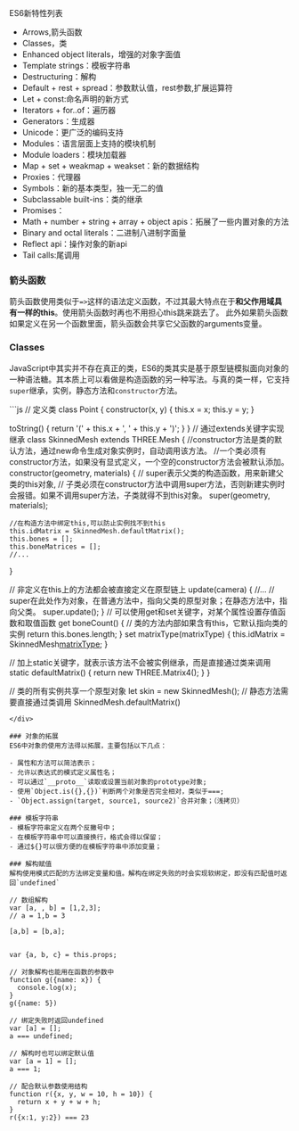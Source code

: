 ES6新特性列表
- Arrows,箭头函数
- Classes，类
- Enhanced object literals，增强的对象字面值
- Template strings：模板字符串
- Destructuring：解构
- Default + rest + spread：参数默认值，rest参数,扩展运算符
- Let + const:命名声明的新方式
- Iterators + for..of：遍历器
- Generators：生成器
- Unicode：更广泛的编码支持
- Modules：语言层面上支持的模块机制
- Module loaders：模块加载器
- Map + set + weakmap + weakset：新的数据结构
- Proxies：代理器
- Symbols：新的基本类型，独一无二的值
- Subclassable built-ins：类的继承
- Promises：
- Math + number + string + array + object apis：拓展了一些内置对象的方法
- Binary and octal literals：二进制八进制字面量
- Reflect api：操作对象的新api
- Tail calls:尾调用


### 箭头函数
箭头函数使用类似于`=>`这样的语法定义函数，不过其最大特点在于**和父作用域具有一样的this**。使用箭头函数时再也不用担心this跳来跳去了。
此外如果箭头函数如果定义在另一个函数里面，箭头函数会共享它父函数的arguments变量。


### Classes
JavaScript中其实并不存在真正的类，ES6的类其实是基于原型链模拟面向对象的一种语法糖。其本质上可以看做是构造函数的另一种写法。与真的类一样，它支持`super`继承，实例，静态方法和`constructor`方法。
<div style="max-height: 200px">
```js
// 定义类
class Point {
  constructor(x, y) {
    this.x = x;
    this.y = y;
  }

  toString() {
    return '(' + this.x + ', ' + this.y + ')';
  }
}
// 通过extends关键字实现继承
class SkinnedMesh extends THREE.Mesh {
  //constructor方法是类的默认方法，通过new命令生成对象实例时，自动调用该方法。
  //一个类必须有constructor方法，如果没有显式定义，一个空的constructor方法会被默认添加。
  constructor(geometry, materials) {
    // super表示父类的构造函数，用来新建父类的this对象,
    // 子类必须在constructor方法中调用super方法，否则新建实例时会报错。如果不调用super方法，子类就得不到this对象。
    super(geometry, materials);

    //在构造方法中绑定this,可以防止实例找不到this
    this.idMatrix = SkinnedMesh.defaultMatrix();
    this.bones = [];
    this.boneMatrices = [];
    //...
  }
  
  // 非定义在this上的方法都会被直接定义在原型链上
  update(camera) {
    //...
    // super在此处作为对象，在普通方法中，指向父类的原型对象；在静态方法中，指向父类。
    super.update();
  }
  // 可以使用get和set关键字，对某个属性设置存值函数和取值函数
  get boneCount() {
  // 类的方法内部如果含有this，它默认指向类的实例
    return this.bones.length;
  }
  set matrixType(matrixType) {
    this.idMatrix = SkinnedMesh[matrixType]();
  }
  
  // 加上static关键字，就表示该方法不会被实例继承，而是直接通过类来调用
  static defaultMatrix() {
    return new THREE.Matrix4();
  }
}

// 类的所有实例共享一个原型对象
let skin = new SkinnedMesh();
// 静态方法需要直接通过类调用
SkinnedMesh.defaultMatrix()
```
</div>

### 对象的拓展
ES6中对象的使用方法得以拓展，主要包括以下几点：

- 属性和方法可以简洁表示；
- 允许以表达式的模式定义属性名；
- 可以通过`__proto__`读取或设置当前对象的prototype对象;
- 使用`Object.is({},{})`判断两个对象是否完全相对，类似于===;
- `Object.assign(target, source1, source2)`合并对象；（浅拷贝）

### 模板字符串
- 模板字符串定义在两个反撇号中；
- 在模板字符串中可以直接换行，格式会得以保留；
- 通过${}可以很方便的在模板字符串中添加变量；

### 解构赋值
解构使用模式匹配的方法绑定变量和值。解构在绑定失败的时会实现软绑定，即没有匹配值时返回`undefined`

// 数组解构
var [a, , b] = [1,2,3];
// a = 1,b = 3

[a,b] = [b,a];


var {a, b, c} = this.props;

// 对象解构也能用在函数的参数中
function g({name: x}) {
  console.log(x);
}
g({name: 5})

// 绑定失败时返回undefined
var [a] = [];
a === undefined;

// 解构时也可以绑定默认值
var [a = 1] = [];
a === 1;

// 配合默认参数使用结构
function r({x, y, w = 10, h = 10}) {
  return x + y + w + h;
}
r({x:1, y:2}) === 23